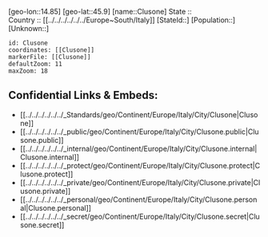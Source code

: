 ﻿---
location: [45.9,14.85] 
mapzoom: [7,12] 
mapmarker: city 
type: City
tags:
- geo/City


SpocWebEntityId: 29631
isDeleted: false
confidential: public

---
[geo-lon::14.85] 
[geo-lat::45.9] 
[name::Clusone] 
State ::  
Country :: [[../../../../../../Europe~South/Italy]] 
[StateId::] 
[Population::] 
[Unknown::] 


```leaflet
id: Clusone
coordinates: [[Clusone]] 
markerFile: [[Clusone]] 
defaultZoom: 11 
maxZoom: 18
```


## Confidential Links & Embeds: 
- [[../../../../../../_Standards/geo/Continent/Europe/Italy/City/Clusone|Clusone]] 
- [[../../../../../../_public/geo/Continent/Europe/Italy/City/Clusone.public|Clusone.public]] 
- [[../../../../../../_internal/geo/Continent/Europe/Italy/City/Clusone.internal|Clusone.internal]] 
- [[../../../../../../_protect/geo/Continent/Europe/Italy/City/Clusone.protect|Clusone.protect]] 
- [[../../../../../../_private/geo/Continent/Europe/Italy/City/Clusone.private|Clusone.private]] 
- [[../../../../../../_personal/geo/Continent/Europe/Italy/City/Clusone.personal|Clusone.personal]] 
- [[../../../../../../_secret/geo/Continent/Europe/Italy/City/Clusone.secret|Clusone.secret]] 
